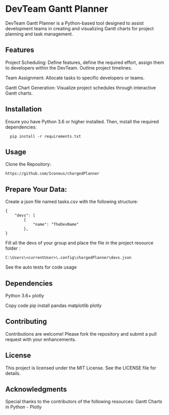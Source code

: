 # DevTeam Gantt Planner

DevTeam Gantt Planner is a Python-based tool designed to assist development teams in creating and visualizing Gantt charts for project planning and task management.

## Features

Project Scheduling: Define features, define the required effort, assign them to developers within the DevTeam. Outline project timelines.

Team Assignment: Allocate tasks to specific developers or teams.

Gantt Chart Generation: Visualize project schedules through interactive Gantt charts.

## Installation

Ensure you have Python 3.6 or higher installed. Then, install the required dependencies:

```
  pip install -r requirements.txt
```

## Usage
Clone the Repository:

```
https://github.com/Iconeus/chargedPlanner
```

## Prepare Your Data:

Create a json file named tasks.csv with the following structure:

```
{
    "devs": [
        {
            "name": "TheDevName"
        },
}
```

Fill all the devs of your group and place the file in the project resource folder : 
```
C:\Users\<currentUser>\.config\chargedPlanner\devs.json
```

See the auto tests for code usage 

## Dependencies

Python 3.6+
plotly

Copy code
pip install pandas matplotlib plotly

## Contributing

Contributions are welcome! Please fork the repository and submit a pull request with your enhancements.

## License
This project is licensed under the MIT License. See the LICENSE file for details.

## Acknowledgments

Special thanks to the contributors of the following resources:
Gantt Charts in Python - Plotly
